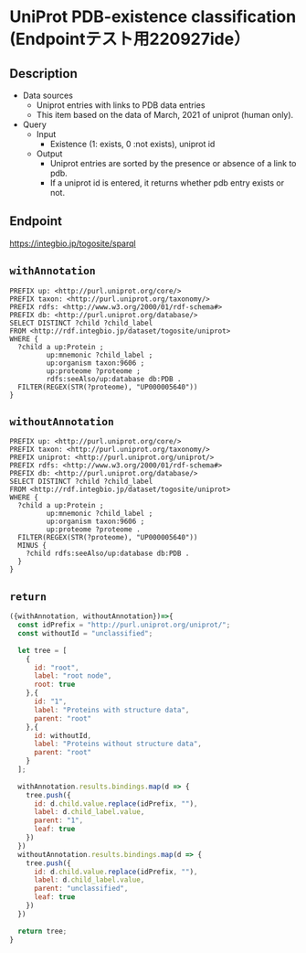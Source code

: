 # UniProt PDB-existence classification (Endpointテスト用220927ide）

## Description
 
- Data sources
    - Uniprot entries with links to PDB data entries
    - This item based on the data of March, 2021 of uniprot (human only).
- Query
    - Input
        - Existence (1: exists, 0 :not exists), uniprot id
    - Output
        - Uniprot entries are sorted by the presence or absence of a link to pdb.
        - If a uniprot id is entered, it returns whether pdb entry exists or not.

## Endpoint
https://integbio.jp/togosite/sparql

## `withAnnotation`
```sparql
PREFIX up: <http://purl.uniprot.org/core/>
PREFIX taxon: <http://purl.uniprot.org/taxonomy/>
PREFIX rdfs: <http://www.w3.org/2000/01/rdf-schema#>
PREFIX db: <http://purl.uniprot.org/database/>
SELECT DISTINCT ?child ?child_label
FROM <http://rdf.integbio.jp/dataset/togosite/uniprot>
WHERE {
  ?child a up:Protein ;
         up:mnemonic ?child_label ;
         up:organism taxon:9606 ;
         up:proteome ?proteome ;
         rdfs:seeAlso/up:database db:PDB .
  FILTER(REGEX(STR(?proteome), "UP000005640"))
}
```

## `withoutAnnotation`
```sparql
PREFIX up: <http://purl.uniprot.org/core/>
PREFIX taxon: <http://purl.uniprot.org/taxonomy/>
PREFIX uniprot: <http://purl.uniprot.org/uniprot/>
PREFIX rdfs: <http://www.w3.org/2000/01/rdf-schema#>
PREFIX db: <http://purl.uniprot.org/database/>
SELECT DISTINCT ?child ?child_label
FROM <http://rdf.integbio.jp/dataset/togosite/uniprot>
WHERE {
  ?child a up:Protein ;
         up:mnemonic ?child_label ;
         up:organism taxon:9606 ;
         up:proteome ?proteome .
  FILTER(REGEX(STR(?proteome), "UP000005640"))
  MINUS {
    ?child rdfs:seeAlso/up:database db:PDB . 
  }
}
```

## `return`
```javascript
({withAnnotation, withoutAnnotation})=>{
  const idPrefix = "http://purl.uniprot.org/uniprot/";
  const withoutId = "unclassified";
  
  let tree = [
    {
      id: "root",
      label: "root node",
      root: true
    },{
      id: "1",
      label: "Proteins with structure data",
      parent: "root"
    },{
      id: withoutId,
      label: "Proteins without structure data",
      parent: "root"
    }
  ];  
  
  withAnnotation.results.bindings.map(d => {
    tree.push({
      id: d.child.value.replace(idPrefix, ""),
      label: d.child_label.value,
      parent: "1",
      leaf: true
    })
  })
  withoutAnnotation.results.bindings.map(d => {
    tree.push({
      id: d.child.value.replace(idPrefix, ""),
      label: d.child_label.value,
      parent: "unclassified",
      leaf: true
    })
  })
    
  return tree;
}
```